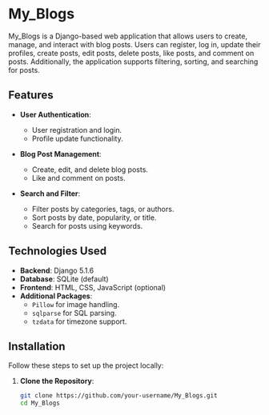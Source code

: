 # My_Blogs

My_Blogs is a Django-based web application that allows users to create, manage, and interact with blog posts. Users can register, log in, update their profiles, create posts, edit posts, delete posts, like posts, and comment on posts. Additionally, the application supports filtering, sorting, and searching for posts.

## Features

- **User Authentication**:
  - User registration and login.
  - Profile update functionality.
  
- **Blog Post Management**:
  - Create, edit, and delete blog posts.
  - Like and comment on posts.
  
- **Search and Filter**:
  - Filter posts by categories, tags, or authors.
  - Sort posts by date, popularity, or title.
  - Search for posts using keywords.

## Technologies Used

- **Backend**: Django 5.1.6
- **Database**: SQLite (default)
- **Frontend**: HTML, CSS, JavaScript (optional)
- **Additional Packages**:
  - `Pillow` for image handling.
  - `sqlparse` for SQL parsing.
  - `tzdata` for timezone support.

## Installation

Follow these steps to set up the project locally:

1. **Clone the Repository**:
   ```bash
   git clone https://github.com/your-username/My_Blogs.git
   cd My_Blogs
